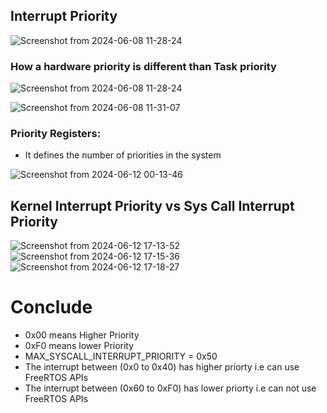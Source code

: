 ## Interrupt Priority



![Screenshot from 2024-06-08 11-28-24](https://github.com/PranabNandy/FreeRTOS/assets/34576104/7ee9c94a-e259-4342-9b61-edb3f3a795d4)

### How a hardware priority is different than Task priority

![Screenshot from 2024-06-08 11-28-24](https://github.com/PranabNandy/FreeRTOS/assets/34576104/2e66bdae-4fe3-45a3-8efc-512271abbbf1)


![Screenshot from 2024-06-08 11-31-07](https://github.com/PranabNandy/FreeRTOS/assets/34576104/e6e165e9-18f2-4266-824f-5d656d3263d4)

### Priority Registers:
- It defines the number of priorities in the system
  
![Screenshot from 2024-06-12 00-13-46](https://github.com/PranabNandy/FreeRTOS/assets/34576104/8ec5ed8f-111e-42f5-961a-acab6e50f5ad)


## Kernel Interrupt Priority vs Sys Call Interrupt Priority
![Screenshot from 2024-06-12 17-13-52](https://github.com/PranabNandy/FreeRTOS/assets/34576104/a28cb731-46cc-4e27-b840-c652df4c7c15)
![Screenshot from 2024-06-12 17-15-36](https://github.com/PranabNandy/FreeRTOS/assets/34576104/3e055e5f-b5c7-4778-a03c-5cfc9bdaa1e5)
![Screenshot from 2024-06-12 17-18-27](https://github.com/PranabNandy/FreeRTOS/assets/34576104/70d21ff1-f3da-4665-aa19-38e869a8d8d5)

# Conclude 
- 0x00 means Higher Priority
- 0xF0 means lower Priority
- MAX_SYSCALL_INTERRUPT_PRIORITY = 0x50
- The interrupt between (0x0 to 0x40) has higher priorty i.e can use FreeRTOS APIs
- The interrupt between (0x60 to 0xF0) has lower priorty i.e can not use FreeRTOS APIs
